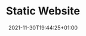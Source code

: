---
searchHidden: true
draft: true
title: "Static Website"
date: 2021-11-30T19:44:25+01:00
tags: ["dev", "architecture"]
---